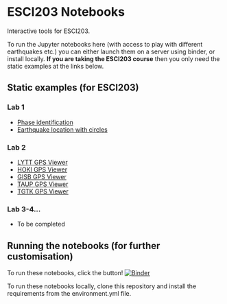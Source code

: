 # ESCI203 Notebooks

Interactive tools for ESCI203.

To run the Jupyter notebooks here (with access to play with different earthquakes etc.) you can either launch them
on a server using binder, or install locally.  **If you are taking the ESCI203 course** then you only need the static
examples at the links below.

## Static examples (for ESCI203)
### Lab 1
- [Phase identification](static/picker.html)
- [Earthquake location with circles](static/circle_location.html)
### Lab 2
- [LYTT GPS Viewer](static/LYTT_GPS.html)
- [HOKI GPS Viewer](static/HOKI_GPS.html)
- [GISB GPS Viewer](static/GISB_GPS.html)
- [TAUP GPS Viewer](static/TAUP_GPS.html)
- [TGTK GPS Viewer](static/TGTK_GPS.html)
### Lab 3-4...
- To be completed

## Running the notebooks (for further customisation)

To run these notebooks, click the button! [![Binder](https://mybinder.org/badge_logo.svg)](https://mybinder.org/v2/gh/calum-chamberlain/ESCI203_notebooks/master)

To run these notebooks locally, clone this repository and install the requirements
from the environment.yml file.
